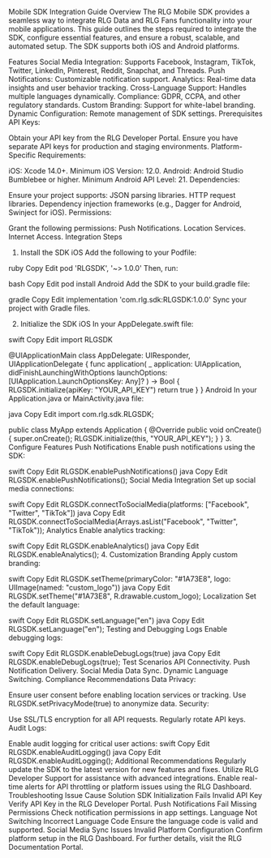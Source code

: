 Mobile SDK Integration Guide
Overview
The RLG Mobile SDK provides a seamless way to integrate RLG Data and RLG Fans functionality into your mobile applications. This guide outlines the steps required to integrate the SDK, configure essential features, and ensure a robust, scalable, and automated setup. The SDK supports both iOS and Android platforms.

Features
Social Media Integration: Supports Facebook, Instagram, TikTok, Twitter, LinkedIn, Pinterest, Reddit, Snapchat, and Threads.
Push Notifications: Customizable notification support.
Analytics: Real-time data insights and user behavior tracking.
Cross-Language Support: Handles multiple languages dynamically.
Compliance: GDPR, CCPA, and other regulatory standards.
Custom Branding: Support for white-label branding.
Dynamic Configuration: Remote management of SDK settings.
Prerequisites
API Keys:

Obtain your API key from the RLG Developer Portal.
Ensure you have separate API keys for production and staging environments.
Platform-Specific Requirements:

iOS:
Xcode 14.0+.
Minimum iOS Version: 12.0.
Android:
Android Studio Bumblebee or higher.
Minimum Android API Level: 21.
Dependencies:

Ensure your project supports:
JSON parsing libraries.
HTTP request libraries.
Dependency injection frameworks (e.g., Dagger for Android, Swinject for iOS).
Permissions:

Grant the following permissions:
Push Notifications.
Location Services.
Internet Access.
Integration Steps
1. Install the SDK
iOS
Add the following to your Podfile:

ruby
Copy
Edit
pod 'RLGSDK', '~> 1.0.0'
Then, run:

bash
Copy
Edit
pod install
Android
Add the SDK to your build.gradle file:

gradle
Copy
Edit
implementation 'com.rlg.sdk:RLGSDK:1.0.0'
Sync your project with Gradle files.

2. Initialize the SDK
iOS
In your AppDelegate.swift file:

swift
Copy
Edit
import RLGSDK

@UIApplicationMain
class AppDelegate: UIResponder, UIApplicationDelegate {
    func application(
        _ application: UIApplication,
        didFinishLaunchingWithOptions launchOptions: [UIApplication.LaunchOptionsKey: Any]?
    ) -> Bool {
        RLGSDK.initialize(apiKey: "YOUR_API_KEY")
        return true
    }
}
Android
In your Application.java or MainActivity.java file:

java
Copy
Edit
import com.rlg.sdk.RLGSDK;

public class MyApp extends Application {
    @Override
    public void onCreate() {
        super.onCreate();
        RLGSDK.initialize(this, "YOUR_API_KEY");
    }
}
3. Configure Features
Push Notifications
Enable push notifications using the SDK:

swift
Copy
Edit
RLGSDK.enablePushNotifications()
java
Copy
Edit
RLGSDK.enablePushNotifications();
Social Media Integration
Set up social media connections:

swift
Copy
Edit
RLGSDK.connectToSocialMedia(platforms: ["Facebook", "Twitter", "TikTok"])
java
Copy
Edit
RLGSDK.connectToSocialMedia(Arrays.asList("Facebook", "Twitter", "TikTok"));
Analytics
Enable analytics tracking:

swift
Copy
Edit
RLGSDK.enableAnalytics()
java
Copy
Edit
RLGSDK.enableAnalytics();
4. Customization
Branding
Apply custom branding:

swift
Copy
Edit
RLGSDK.setTheme(primaryColor: "#1A73E8", logo: UIImage(named: "custom_logo"))
java
Copy
Edit
RLGSDK.setTheme("#1A73E8", R.drawable.custom_logo);
Localization
Set the default language:

swift
Copy
Edit
RLGSDK.setLanguage("en")
java
Copy
Edit
RLGSDK.setLanguage("en");
Testing and Debugging
Logs
Enable debugging logs:

swift
Copy
Edit
RLGSDK.enableDebugLogs(true)
java
Copy
Edit
RLGSDK.enableDebugLogs(true);
Test Scenarios
API Connectivity.
Push Notification Delivery.
Social Media Data Sync.
Dynamic Language Switching.
Compliance Recommendations
Data Privacy:

Ensure user consent before enabling location services or tracking.
Use RLGSDK.setPrivacyMode(true) to anonymize data.
Security:

Use SSL/TLS encryption for all API requests.
Regularly rotate API keys.
Audit Logs:

Enable audit logging for critical user actions:
swift
Copy
Edit
RLGSDK.enableAuditLogging()
java
Copy
Edit
RLGSDK.enableAuditLogging();
Additional Recommendations
Regularly update the SDK to the latest version for new features and fixes.
Utilize RLG Developer Support for assistance with advanced integrations.
Enable real-time alerts for API throttling or platform issues using the RLG Dashboard.
Troubleshooting
Issue	Cause	Solution
SDK Initialization Fails	Invalid API Key	Verify API Key in the RLG Developer Portal.
Push Notifications Fail	Missing Permissions	Check notification permissions in app settings.
Language Not Switching	Incorrect Language Code	Ensure the language code is valid and supported.
Social Media Sync Issues	Invalid Platform Configuration	Confirm platform setup in the RLG Dashboard.
For further details, visit the RLG Documentation Portal.
